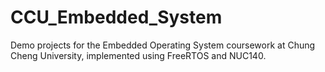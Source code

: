 # CCU_Embedded_System
Demo projects for the Embedded Operating System coursework at Chung Cheng University, implemented using FreeRTOS and NUC140.
